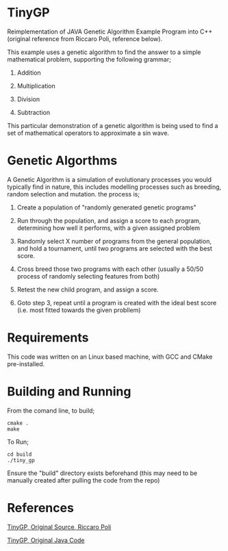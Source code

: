 # TinyGP

Reimplementation of JAVA Genetic Algorithm Example Program into C++ (original reference from Riccaro Poli, reference below).

This example uses a genetic algorithm to find the answer to a simple mathematical problem, supporting the following grammar;

1. Addition

2. Multiplication

3. Division

4. Subtraction

This particular demonstration of a genetic algorithm is being used to find a set of mathematical operators to approximate a sin wave.

# Genetic Algorthms

A Genetic Algorithm is a simulation of evolutionary processes you would typically find in nature, this includes modelling processes such as breeding, random selection and mutation. the process is;

1. Create a population of "randomly generated genetic programs"

2. Run through the population, and assign a score to each program, determining how well it performs, with a given assigned problem

3. Randomly select X number of programs from the general population, and hold a tournament, until two programs are selected with the best score.

4. Cross breed those two programs with each other (usually a 50/50 process of randomly selecting features from both)

5. Retest the new child program, and assign a score.

6. Goto step 3, repeat until a program is created with the ideal best score (i.e. most fitted towards the given probllem)

# Requirements

This code was written on an Linux based machine, with GCC and CMake pre-installed.

# Building and Running

From the comand line, to build;

```
cmake .
make

```
To Run;

```
cd build
./tiny_gp
```

Ensure the "build" directory exists beforehand (this may need to be manually created after pulling the code from the repo)

# References

[TinyGP, Original Source, Riccaro Poli](https://cswww.essex.ac.uk/staff/rpoli/TinyGP/index.html)

[TinyGP, Original Java Code](https://cswww.essex.ac.uk/staff/rpoli/TinyGP/tiny_gp.java)


